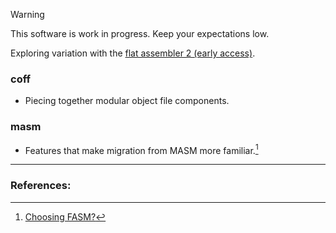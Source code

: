 > [!WARNING]
> This software is work in progress. Keep your expectations low.

Exploring variation with the [flat assembler 2 (early access)](https://github.com/tgrysztar/fasm2).

### coff
* Piecing together modular object file components.

### masm
* Features that make migration from MASM more familiar.[^1]

----
### References:
[^1]: [Choosing FASM?](https://board.flatassembler.net/topic.php?t=23402)
